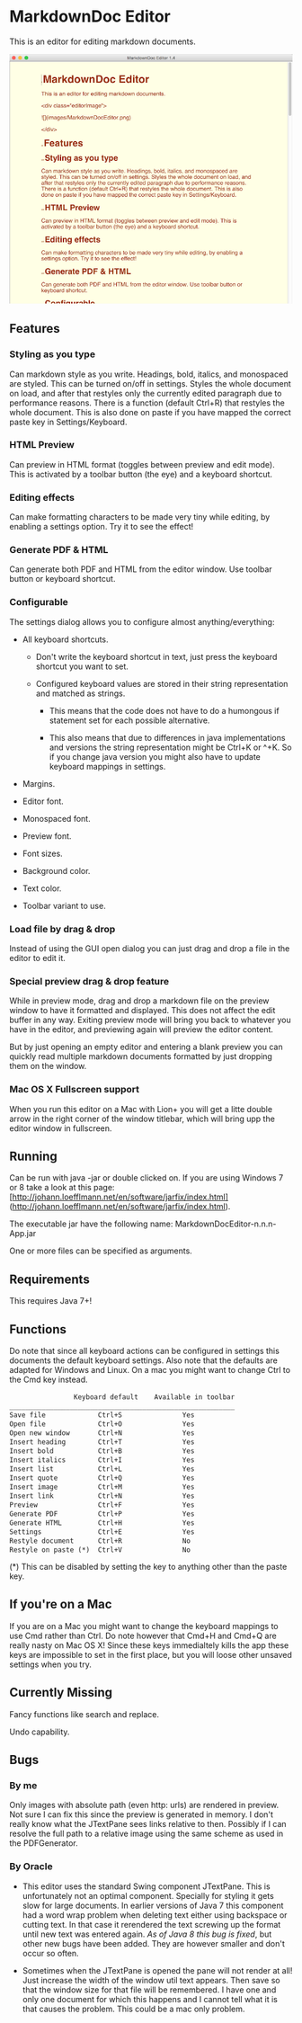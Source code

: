 # MarkdownDoc Editor

This is an editor for editing markdown documents. 

<div class="editorImage">

![](images/MarkdownDoc-Editor-2.png) 

</div>

## Features

### Styling as you type

Can markdown style as you write. Headings, bold, italics, and monospaced are styled. This can be turned on/off in settings. Styles the whole document on load, and after that restyles only the currently edited paragraph due to performance reasons. There is a function (default Ctrl+R) that restyles the whole document. This is also done on paste if you have mapped the correct paste key in Settings/Keyboard.

### HTML Preview

Can preview in HTML format (toggles between preview and edit mode). This is activated by a toolbar button (the eye) and a keyboard shortcut.

### Editing effects

Can make formatting characters to be made very tiny while editing, by enabling a settings option. Try it to see the effect!

### Generate PDF & HTML

Can generate both PDF and HTML from the editor window. Use toolbar button or keyboard shortcut.

### Configurable

The settings dialog allows you to configure almost anything/everything:

- All keyboard shortcuts. 

   - Don't write the keyboard shortcut in text, just press the keyboard shortcut you want to set.

   - Configured keyboard values are stored in their string representation and matched as strings. 

      - This means that the code does not have to do a humongous if statement set for each possible alternative.

      - This also means that due to differences in java implementations and versions the string representation might be Ctrl+K or ^+K. So if you change java version you might also have to update keyboard mappings in settings. 

- Margins.

- Editor font.

- Monospaced font.

- Preview font.

- Font sizes.

- Background color.

- Text color.

- Toolbar variant to use.

### Load file by drag & drop

Instead of using the GUI open dialog you can just drag and drop a file in the editor to edit it.

### Special preview drag & drop feature

While in preview mode, drag and drop a markdown file on the preview window to have it formatted and displayed. This does not affect the edit buffer in any way. Exiting preview mode will bring you back to whatever you have in the editor, and previewing again will preview the editor content. 

But by just opening an empty editor and entering a blank preview you can quickly read multiple markdown documents formatted by just dropping them on the window.

### Mac OS X Fullscreen support

When you run this editor on a Mac with Lion+ you will get a litte double arrow in the right corner of the window titlebar, which will bring upp the editor window in fullscreen. 
  
## Running

Can be run with java -jar or double clicked on. If you are using Windows 7 or 8 take a look at this page: [http://johann.loefflmann.net/en/software/jarfix/index.html]
(http://johann.loefflmann.net/en/software/jarfix/index.html). 

The executable jar have the following name: MarkdownDocEditor-n.n.n-App.jar

One or more files can be specified as arguments.

## Requirements

This requires Java 7+!

## Functions

Do note that since all keyboard actions can be configured in settings this documents the default keyboard settings. Also note that the defaults are adapted for Windows and Linux. On a mac you might want to change Ctrl to the Cmd key instead. 

	                Keyboard default    Available in toolbar
	________________________________________________________
	Save file             Ctrl+S               Yes
	Open file             Ctrl+O               Yes
	Open new window       Ctrl+N               Yes
	Insert heading        Ctrl+T               Yes
	Insert bold           Ctrl+B               Yes
	Insert italics        Ctrl+I               Yes
	Insert list           Ctrl+L               Yes
	Insert quote          Ctrl+Q               Yes
	Insert image          Ctrl+M               Yes
	Insert link           Ctrl+N               Yes
	Preview               Ctrl+F               Yes
	Generate PDF          Ctrl+P               Yes
	Generate HTML         Ctrl+H               Yes
	Settings              Ctrl+E               Yes
	Restyle document      Ctrl+R               No
	Restyle on paste (*)  Ctrl+V               No

(\*) This can be disabled by setting the key to anything other than the paste key.

## If you're on a Mac

If you are on a Mac you might want to change the keyboard mappings to use Cmd rather than Ctrl. Do note however that Cmd+H and Cmd+Q are really nasty on Mac OS X! Since these keys immedialtely kills the app these keys are impossible to set in the first place, but you will loose other unsaved settings when you try.

## Currently Missing

Fancy functions like search and replace.

Undo capability.

## Bugs

### By me

Only images with absolute path (even http: urls) are rendered in preview. Not sure I can fix this since the preview is generated in memory. I don't really know what the JTextPane sees links relative to then. Possibly if I can resolve the full path to a relative image using the same scheme as used in the PDFGenerator.

### By Oracle

- This editor uses the standard Swing component JTextPane. This is unfortunately not an optimal component. Specially for styling it gets slow for large documents. In earlier versions of Java 7 this component had a word wrap problem when deleting text either using backspace or cutting text. In that case it rerendered the text screwing up the format until new text was entered again. _As of Java 8 this bug is fixed_, but other new bugs have been added. They are however smaller and don't occur so often.

- Sometimes when the JTextPane is opened the pane will not render at all! Just increase the width of the window util text appears. Then save so that the window size for that file will be remembered. I have one and only one document for which this happens and I cannot tell what it is that causes the problem. This could be a mac only problem. 


